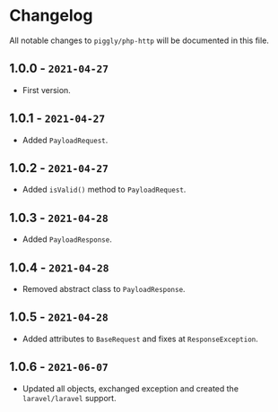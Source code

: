 # Changelog

All notable changes to `piggly/php-http` will be documented in this file.

## 1.0.0 - `2021-04-27`

* First version.

## 1.0.1 - `2021-04-27`

* Added `PayloadRequest`.

## 1.0.2 - `2021-04-27`

* Added `isValid()` method to `PayloadRequest`.

## 1.0.3 - `2021-04-28`

* Added `PayloadResponse`.

## 1.0.4 - `2021-04-28`

* Removed abstract class to `PayloadResponse`.

## 1.0.5 - `2021-04-28`

* Added attributes to `BaseRequest` and fixes at `ResponseException`.

## 1.0.6 - `2021-06-07`

* Updated all objects, exchanged exception and created the `laravel/laravel` support.